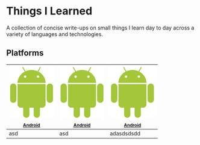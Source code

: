 # Things I Learned

A collection of concise write-ups on small things I learn day to day across a variety of languages and technologies.


## Platforms
| <img src="https://github.com/kodeartisan/things-i-learned/blob/master/logo/android.png?raw=true" width="120px;" alt="Android"/><br /><sub><b>[Android](https://github.com/kodeartisan/things-i-learned/tree/master/android)</b></sub>| <img src="https://github.com/kodeartisan/things-i-learned/blob/master/logo/android.png?raw=true" width="120px;" alt="Android"/><br /><sub><b>[Android](https://github.com/kodeartisan/things-i-learned/tree/master/android)</b></sub> | <img src="https://github.com/kodeartisan/things-i-learned/blob/master/logo/android.png?raw=true" width="120px;" alt="Android"/><br /><sub><b>[Android](https://github.com/kodeartisan/things-i-learned/tree/master/android)</b></sub> |
|--|--|--|
|asd  | asd |adasdsdsdd |


